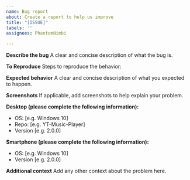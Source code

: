 ```yaml
---
name: Bug report
about: Create a report to help us improve
title: "[ISSUE]"
labels: ''
assignees: PhantomNimbi

---
```


**Describe the bug**
A clear and concise description of what the bug is.

**To Reproduce**
Steps to reproduce the behavior:

**Expected behavior**
A clear and concise description of what you expected to happen.

**Screenshots**
If applicable, add screenshots to help explain your problem.

**Desktop (please complete the following information):**
 - OS: [e.g. Windows 10]
 - Repo: [e.g. YT-Music-Player]
 - Version [e.g. 2.0.0]

**Smartphone (please complete the following information):**
 - OS: [e.g. Windows 10]
 - Version [e.g. 2.0.0]

**Additional context**
Add any other context about the problem here.
